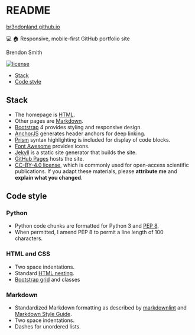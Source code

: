 # README

[br3ndonland.github.io](https://br3ndonland.github.io)

:computer: :house: Responsive, mobile-first GitHub portfolio site

Brendon Smith

[![license](https://img.shields.io/badge/license-CC--BY--4.0%20-blue.svg?longCache=true&style=for-the-badge)](https://creativecommons.org/licenses/by/4.0/)

- [Stack](#stack)
- [Code style](#code-style)

## Stack

- The homepage is [HTML](https://developer.mozilla.org/en-US/docs/Web/HTML).
- Other pages are [Markdown](https://www.markdownguide.org/).
- [Bootstrap](https://getbootstrap.com/) 4 provides styling and responsive design.
- [AnchorJS](https://www.bryanbraun.com/anchorjs/) generates header anchors for deep linking.
- [Prism](http://prismjs.com/) syntax highlighting is included for display of code blocks.
- [Font Awesome](https://fontawesome.com/) provides icons.
- [Jekyll](https://jekyllrb.com/) is a static site generator that builds the site.
- [GitHub Pages](https://pages.github.com/) hosts the site.
- [CC-BY-4.0 license](https://creativecommons.org/licenses/by/4.0/), which is commonly used for open-access scientific publications. If you adapt these materials, please **attribute me** and **explain what you changed**.

## Code style

### Python <!-- omit in toc -->

- Python code chunks are formatted for Python 3 and [PEP 8](http://pep8.org/).
- When permitted, I amend PEP 8 to permit a line length of 100 characters.

### HTML and CSS <!-- omit in toc -->

- Two space indentations.
- Standard [HTML nesting](https://developer.mozilla.org/en-US/docs/Learn/Getting_started_with_the_web/HTML_basics).
- [Bootstrap grid](https://getbootstrap.com/docs/4.1/layout/grid/) and classes

### Markdown <!-- omit in toc -->

- Standardized Markdown formatting as described by [markdownlint](https://github.com/DavidAnson/markdownlint) and [Markdown Style Guide](http://www.cirosantilli.com/markdown-style-guide/).
- Two space indentations.
- Dashes for unordered lists.

